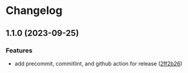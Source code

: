 # Changelog

## 1.1.0 (2023-09-25)


### Features

* add precommit, commitlint, and github action for release ([2ff2b26](https://github.com/ViveportSoftware/fabrik-playcanvas/commit/2ff2b2671a2878e14e12e3628ceb5fe94a6adae5))
